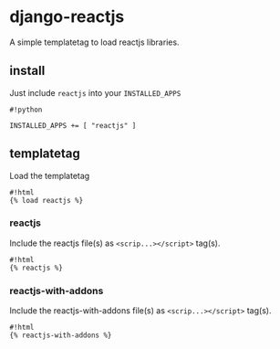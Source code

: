 # django-reactjs #
A simple templatetag to load reactjs libraries.

## install ##
Just include `reactjs` into your `INSTALLED_APPS`
```
#!python

INSTALLED_APPS += [ "reactjs" ]
```


## templatetag ##

Load the templatetag
```
#!html
{% load reactjs %}
```

### reactjs ###
Include the reactjs file(s) as `<scrip...></script>` tag(s).
```
#!html
{% reactjs %}
```

### reactjs-with-addons ###
Include the reactjs-with-addons file(s) as `<scrip...></script>` tag(s).
```
#!html
{% reactjs-with-addons %}
```
